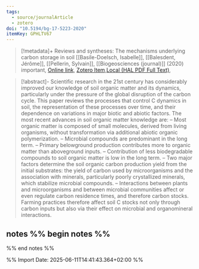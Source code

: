```yaml
---
tags:
  - source/journalArticle
  - zotero
doi: "10.5194/bg-17-5223-2020"
itemKey: GPHLTV67
---
```

>[!metadata]+
> Reviews and syntheses: The mechanisms underlying carbon storage in soil
> [[Basile-Doelsch, Isabelle]], [[Balesdent, Jérôme]], [[Pellerin, Sylvain]], 
> [[Biogeosciences (journal)]] (2020)
> important, 
> [Online link](https://hal.science/hal-02987610), [Zotero Item](zotero://select/library/items/GPHLTV67),[Local (HAL PDF Full Text)](file://C:/Users/aburg/Documents/references/zotero/storage/7QSKZA4N/Basile-Doelsch2020_Reviewssyntheses.pdf), 


>[!abstract]-
>Scientific research in the 21st century has considerably improved our knowledge of soil organic matter and its dynamics, particularly under the pressure of the global disruption of the carbon cycle. This paper reviews the processes that control C dynamics in soil, the representation of these processes over time, and their dependence on variations in major biotic and abiotic factors. The most recent advances in soil organic matter knowledge are: – Most organic matter is composed of small molecules, derived from living organisms, without transformation via additional abiotic organic polymerization. – Microbial compounds are predominant in the long term. – Primary belowground production contributes more to organic matter than aboveground inputs. – Contribution of less biodegradable compounds to soil organic matter is low in the long term. – Two major factors determine the soil organic carbon production yield from the initial substrates: the yield of carbon used by microorganisms and the association with minerals, particularly poorly crystallized minerals, which stabilize microbial compounds. – Interactions between plants and microorganisms and between microbial communities affect or even regulate carbon residence times, and therefore carbon stocks. Farming practices therefore affect soil C stocks not only through carbon inputs but also via their effect on microbial and organomineral interactions.

## notes %% begin notes %%

%% end notes %%

%% Import Date: 2025-06-11T14:41:43.364+02:00 %%
